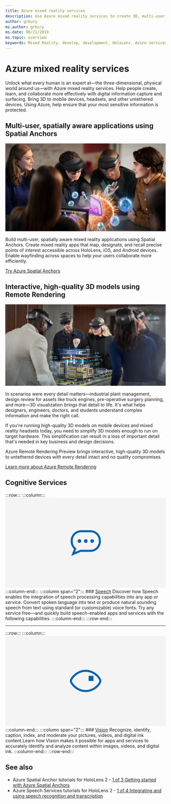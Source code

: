 ```yaml
---
title: Azure mixed reality services
description: Use Azure mixed reality services to create 3D, multi-user, and spatially aware applications that are accessible across HoloLens, iOS, and Android devices.
author: grbury
ms.author: grbury
ms.date: 08/21/2019
ms.topic: overview
keywords: Mixed Reality, develop, development, HoloLens, Azure services, spatial anchors, speech, vision, remote rendering
---
```


# Azure mixed reality services
Unlock what every human is an expert at—the three-dimensional, physical world around us—with Azure mixed reality services. Help people create, learn, and collaborate more effectively with digital information capture and surfacing. Bring 3D to mobile devices, headsets, and other untethered devices. Using Azure, help ensure that your most sensitive information is protected.

## Multi-user, spatially aware applications using Spatial Anchors

![ Azure Spatial Anchors image](../design/images/AzureSpatialAnchors.jpg)

Build multi-user, spatially aware mixed reality applications using Spatial Anchors. Create mixed reality apps that map, designate, and recall precise points of interest accessible across HoloLens, iOS, and Android devices. Enable wayfinding across spaces to help your users collaborate more efficiently.

[Try Azure Spatial Anchors](/azure/spatial-anchors)


## Interactive, high-quality 3D models using Remote Rendering

![ Remote rendering image](../design/images/RemoteRendering.jpg)

In scenarios were every detail matters—industrial plant management, design review for assets like truck engines, pre-operative surgery planning, and more—3D visualization brings that detail to life. It's what helps designers, engineers, doctors, and students understand complex information and make the right call.

If you're running high-quality 3D models on mobile devices and mixed reality headsets today, you need to simplify 3D models enough to run on target hardware. This simplification can result in a loss of important detail that's needed in key business and design decisions.

Azure Remote Rendering Preview brings interactive, high-quality 3D models to untethered devices with every detail intact and no quality compromises.

[Learn more about Azure Remote Rendering](https://azure.microsoft.com/services/remote-rendering)

## Cognitive Services

:::row:::
    :::column:::
       [![Speech bubble icon with blank grey background](images/speech.jpg)](/azure/cognitive-services/speech-service/)
    :::column-end:::
    :::column span="2":::
        ### [Speech](/azure/cognitive-services/speech-service/)
        Discover how Speech enables the integration of speech processing capabilities into any app or service. Convert spoken language into text or produce natural sounding speech from text using standard (or customizable) voice fonts. Try any service free—and quickly build speech-enabled apps and services with the following capabilities.
    :::column-end:::
:::row-end:::

---

:::row:::
    :::column:::
       [![Vision eye graphic with blank grey background](images/vision.jpg)](/azure/cognitive-services/computer-vision/)
    :::column-end:::
    :::column span="2":::
        ### [Vision](/azure/cognitive-services/computer-vision/)
        Recognize, identify, caption, index, and moderate your pictures, videos, and digital ink content.Learn how Vision makes it possible for apps and services to accurately identify and analyze content within images, videos, and digital ink.
    :::column-end:::
:::row-end:::


## See also

* Azure Spatial Anchor tutorials for HoloLens 2 - [1 of 3 Getting started with Azure Spatial Anchors](../develop/unity/tutorials/mr-learning-asa-02.md)
* Azure Speech Services tutorials for HoloLens 2 - [1 of 4 Integrating and using speech recognition and transcription](../develop/unity/tutorials/mrlearning-speechSDK-ch1.md)